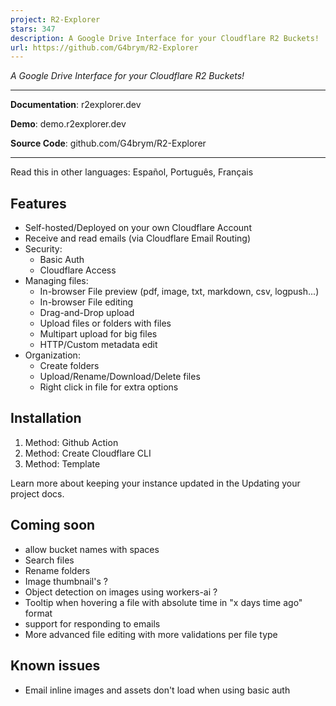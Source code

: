 ```yaml
---
project: R2-Explorer
stars: 347
description: A Google Drive Interface for your Cloudflare R2 Buckets!
url: https://github.com/G4brym/R2-Explorer
---
```


_A Google Drive Interface for your Cloudflare R2 Buckets!_

* * *

**Documentation**: r2explorer.dev

**Demo**: demo.r2explorer.dev

**Source Code**: github.com/G4brym/R2-Explorer

* * *

Read this in other languages: Español, Português, Français

Features
--------

-   Self-hosted/Deployed on your own Cloudflare Account
-   Receive and read emails (via Cloudflare Email Routing)
-   Security:
    -   Basic Auth
    -   Cloudflare Access
-   Managing files:
    -   In-browser File preview (pdf, image, txt, markdown, csv, logpush...)
    -   In-browser File editing
    -   Drag-and-Drop upload
    -   Upload files or folders with files
    -   Multipart upload for big files
    -   HTTP/Custom metadata edit
-   Organization:
    -   Create folders
    -   Upload/Rename/Download/Delete files
    -   Right click in file for extra options

Installation
------------

1.  Method: Github Action
2.  Method: Create Cloudflare CLI
3.  Method: Template

Learn more about keeping your instance updated in the Updating your project docs.

Coming soon
-----------

-   allow bucket names with spaces
-   Search files
-   Rename folders
-   Image thumbnail's ?
-   Object detection on images using workers-ai ?
-   Tooltip when hovering a file with absolute time in "x days time ago" format
-   support for responding to emails
-   More advanced file editing with more validations per file type

Known issues
------------

-   Email inline images and assets don't load when using basic auth
